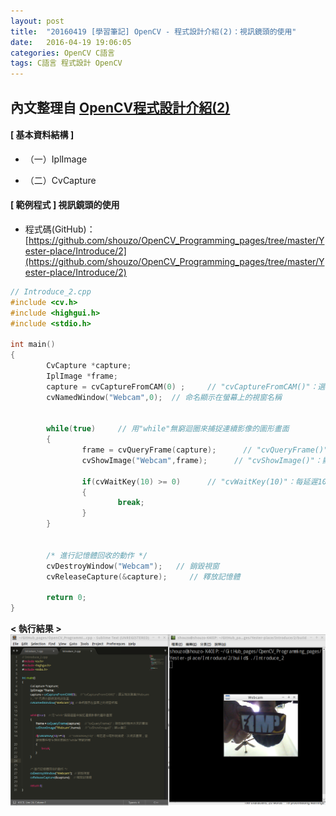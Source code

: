 ```yaml
---
layout: post
title:  "20160419 [學習筆記] OpenCV - 程式設計介紹(2)：視訊鏡頭的使用"
date:   2016-04-19 19:06:05
categories: OpenCV C語言 
tags: C語言 程式設計 OpenCV
---
```





## 內文整理自 [OpenCV程式設計介紹(2)](http://yester-place.blogspot.tw/2008/06/opencv2.html)

#### [ 基本資料結構 ]

* （一）IplImage

* （二）CvCapture


#### [ 範例程式 ] 視訊鏡頭的使用
* 程式碼(GitHub)：[https://github.com/shouzo/OpenCV_Programming_pages/tree/master/Yester-place/Introduce/2](https://github.com/shouzo/OpenCV_Programming_pages/tree/master/Yester-place/Introduce/2)

```c
// Introduce_2.cpp
#include <cv.h>
#include <highgui.h>
#include <stdio.h>

int main()
{
        CvCapture *capture;
        IplImage *frame;
        capture = cvCaptureFromCAM(0) ;     // "cvCaptureFromCAM()"：選定視訊裝置(Webcam)，"0" 代表自動偵測視訊裝置
        cvNamedWindow("Webcam",0);  // 命名顯示在螢幕上的視窗名稱
        

        while(true)     // 用"while"無窮迴圈來捕捉連續影像的圖形畫面
        {
                frame = cvQueryFrame(capture);      // "cvQueryFrame()"：擷取每秒顯示出來的畫面
                cvShowImage("Webcam",frame);      // "cvShowImage()"：顯示圖片
            
                if(cvWaitKey(10) >= 0)      // "cvWaitKey(10)"：每延遲10毫秒就捕捉一次視訊畫面，當鍵盤事件發生時則會跳出"while"無窮迴圈
                {
                        break;
                }
        }  


        /* 進行記憶體回收的動作 */
        cvDestroyWindow("Webcam");   // 銷毀視窗
        cvReleaseCapture(&capture);     // 釋放記憶體    
        
        return 0;
}
```

**< 執行結果 >**
![](/assets/20160419/002.png)
